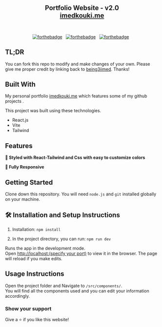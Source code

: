 <h2 align="center">
  Portfolio Website - v2.0<br/>
  <a href="https://imedkouki.me/" target="_blank">imedkouki.me</a>
</h2>
<br/>

<center>

[![forthebadge](https://forthebadge.com/images/badges/built-with-love.svg)](https://forthebadge.com) &nbsp;
[![forthebadge](https://forthebadge.com/images/badges/made-with-javascript.svg)](https://forthebadge.com) &nbsp;
[![forthebadge](https://forthebadge.com/images/badges/open-source.svg)](https://forthebadge.com) &nbsp;
</center>


## TL;DR

You can fork this repo to modify and make changes of your own. Please give me proper credit by linking back to [being3iimed](https://github.com/being3iimed/dev-website). Thanks!

## Built With

My personal portfolio <a href="https://imedkouki.me/" target="_blank">imedkouki.me</a> which features some of my github projects .<br/>

This project was built using these technologies.

- React.js
- Vite
- Tailwind

## Features


**🎨 Styled with React-Tailwind and Css with easy to customize colors**

**📱 Fully Responsive**

## Getting Started

Clone down this repository. You will need `node.js` and `git` installed globally on your machine.

## 🛠 Installation and Setup Instructions

1. Installation: `npm install`

2. In the project directory, you can run: `npm run dev`

Runs the app in the development mode.\
Open [http://localhost:(specify your port)](http://localhost:port) to view it in the browser.
The page will reload if you make edits.

## Usage Instructions

Open the project folder and Navigate to `/src/components/`. <br/>
You will find all the components used and you can edit your information accordingly.

### Show your support

Give a ⭐ if you like this website!
